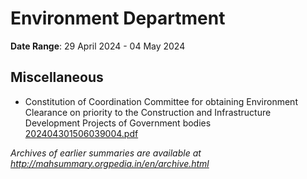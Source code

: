 # Environment Department

**Date Range**: 29 April 2024 - 04 May 2024


## Miscellaneous
- Constitution of Coordination Committee for obtaining Environment Clearance on priority to the Construction and Infrastructure Development Projects of Government bodies\
  [202404301506039004.pdf](https://gr.maharashtra.gov.in/Site/Upload/Government%20Resolutions/English/202404301506039004.pdf)


*Archives of earlier summaries are available at http://mahsummary.orgpedia.in/en/archive.html*